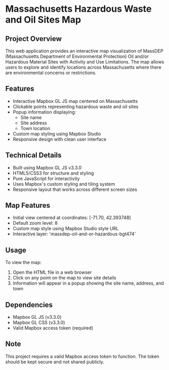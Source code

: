# Massachusetts Hazardous Waste and Oil Sites Map

## Project Overview
This web application provides an interactive map visualization of MassDEP (Massachusetts Department of Environmental Protection) Oil and/or Hazardous Material Sites with Activity and Use Limitations. The map allows users to explore and identify locations across Massachusetts where there are environmental concerns or restrictions.

## Features
- Interactive Mapbox GL JS map centered on Massachusetts
- Clickable points representing hazardous waste and oil sites
- Popup information displaying:
  - Site name
  - Site address
  - Town location
- Custom map styling using Mapbox Studio
- Responsive design with clean user interface

## Technical Details
- Built using Mapbox GL JS v3.3.0
- HTML5/CSS3 for structure and styling
- Pure JavaScript for interactivity
- Uses Mapbox's custom styling and tiling system
- Responsive layout that works across different screen sizes

## Map Features
- Initial view centered at coordinates: [-71.70, 42.393748]
- Default zoom level: 8
- Custom map style using Mapbox Studio style URL
- Interactive layer: 'massdep-oil-and-or-hazardous-bgt474'

## Usage
To view the map:
1. Open the HTML file in a web browser
2. Click on any point on the map to view site details
3. Information will appear in a popup showing the site name, address, and town

## Dependencies
- Mapbox GL JS (v3.3.0)
- Mapbox GL CSS (v3.3.0)
- Valid Mapbox access token (required)

## Note
This project requires a valid Mapbox access token to function. The token should be kept secure and not shared publicly. 
